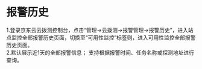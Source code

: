 # 报警历史    
1.登录京东云云拨测控制台，点击“管理->云拨测->报警管理->报警历史”，进入站点监控全部报警历史页面，切换至“可用性监控”标签则，进入可用性监控全部报警历史页面。  
2.默认展示近1天的全部报警信息； 支持根据报警时间、任务名称或探测地址进行查询。
